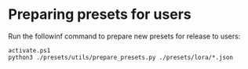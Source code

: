# Preparing presets for users

Run the followinf command to prepare new presets for release to users:

```
activate.ps1
python3 ./presets/utils/prepare_presets.py ./presets/lora/*.json
```